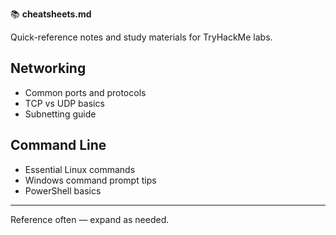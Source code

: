📚 **cheatsheets.md**

Quick-reference notes and study materials for TryHackMe labs.

## Networking

- Common ports and protocols
- TCP vs UDP basics
- Subnetting guide

## Command Line

- Essential Linux commands
- Windows command prompt tips
- PowerShell basics

---

Reference often — expand as needed.
